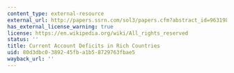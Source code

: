 ```yaml
---
content_type: external-resource
external_url: http://papers.ssrn.com/sol3/papers.cfm?abstract_id=963198
has_external_license_warning: true
license: https://en.wikipedia.org/wiki/All_rights_reserved
status: ''
title: Current Account Deficits in Rich Countries
uid: 80d3dbc0-3892-45fb-a1b5-8729763fbae5
wayback_url: ''
---
```

